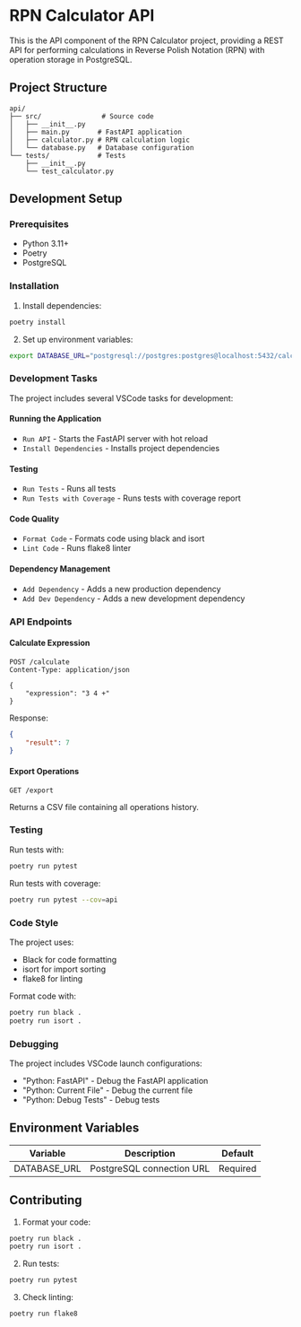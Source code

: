 # RPN Calculator API

This is the API component of the RPN Calculator project, providing a REST API for performing calculations in Reverse Polish Notation (RPN) with operation storage in PostgreSQL.

## Project Structure

```
api/
├── src/               # Source code
│   ├── __init__.py
│   ├── main.py       # FastAPI application
│   ├── calculator.py # RPN calculation logic
│   └── database.py   # Database configuration
└── tests/            # Tests
    ├── __init__.py
    └── test_calculator.py
```

## Development Setup

### Prerequisites

- Python 3.11+
- Poetry
- PostgreSQL

### Installation

1. Install dependencies:
```bash
poetry install
```

2. Set up environment variables:
```bash
export DATABASE_URL="postgresql://postgres:postgres@localhost:5432/calculator"
```

### Development Tasks

The project includes several VSCode tasks for development:

#### Running the Application
- `Run API` - Starts the FastAPI server with hot reload
- `Install Dependencies` - Installs project dependencies

#### Testing
- `Run Tests` - Runs all tests
- `Run Tests with Coverage` - Runs tests with coverage report

#### Code Quality
- `Format Code` - Formats code using black and isort
- `Lint Code` - Runs flake8 linter

#### Dependency Management
- `Add Dependency` - Adds a new production dependency
- `Add Dev Dependency` - Adds a new development dependency

### API Endpoints

#### Calculate Expression
```http
POST /calculate
Content-Type: application/json

{
    "expression": "3 4 +"
}
```

Response:
```json
{
    "result": 7
}
```

#### Export Operations
```http
GET /export
```

Returns a CSV file containing all operations history.

### Testing

Run tests with:
```bash
poetry run pytest
```

Run tests with coverage:
```bash
poetry run pytest --cov=api
```

### Code Style

The project uses:
- Black for code formatting
- isort for import sorting
- flake8 for linting

Format code with:
```bash
poetry run black .
poetry run isort .
```

### Debugging

The project includes VSCode launch configurations:
- "Python: FastAPI" - Debug the FastAPI application
- "Python: Current File" - Debug the current file
- "Python: Debug Tests" - Debug tests

## Environment Variables

| Variable | Description | Default |
|----------|-------------|---------|
| DATABASE_URL | PostgreSQL connection URL | Required |

## Contributing

1. Format your code:
```bash
poetry run black .
poetry run isort .
```

2. Run tests:
```bash
poetry run pytest
```

3. Check linting:
```bash
poetry run flake8
``` 